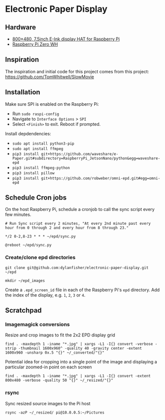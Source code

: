 # Electronic Paper Display

## Hardware

- [800×480, 7.5inch E-Ink display HAT for Raspberry Pi](https://www.waveshare.com/7.5inch-e-paper-hat.htm)
- [Raspberry Pi Zero WH](https://www.raspberrypi.com/products/raspberry-pi-zero/)

## Inspiration

The inspiration and initial code for this project comes from this project: https://github.com/TomWhitwell/SlowMovie

## Installation

Make sure SPI is enabled on the Raspberry Pi:

- Run `sudo raspi-config`
- Navigate to `Interface Options` > `SPI`
- Select `<Finish>` to exit. Reboot if prompted.

Install depdendencies:

- `sudo apt install python3-pip`
- `sudo apt install ffmpeg`
- `pip3 install git+https://github.com/waveshare/e-Paper.git#subdirectory=RaspberryPi_JetsonNano/python&egg=waveshare-epd`
- `pip3 install ffmpeg-python`
- `pip3 install pillow`
- `pip3 install git+https://github.com/robweber/omni-epd.git#egg=omni-epd`

## Schedule Cron jobs

On the host Raspberry Pi, schedule a cronjob to call the sync script every few minutes.

`# Run Sync script every 2 minutes, "At every 2nd minute past every hour from 0 through 2 and every hour from 8 through 23."`

`*/2 0-2,8-23 * * * ~/epd/sync.py`

`@reboot ~/epd/sync.py`

### Create/clone epd directories

`git clone git@github.com:dylanfisher/electronic-paper-display.git ~/epd`

`mkdir ~/epd_images`

Create a `.epd_screen_id` file in each of the Raspberry Pi's `epd` directory. Add the index of the display, e.g. `1`, `2`, `3` or `4`.

## Scratchpad

### Imagemagick conversions

Resize and crop images to fit the 2x2 EPD display grid

`find . -maxdepth 1 -iname "*.jpg" | xargs -L1 -I{} convert -verbose -strip -thumbnail 1600x960^ -quality 40 -gravity center -extent 1600x960 -unsharp 0x.5 "{}" ~/_converted/"{}"`

Potential idea for cropping into a single point of the image and displaying a particular zoomed-in point on each screen

`find . -maxdepth 1 -iname "*.jpg" | xargs -L1 -I{} convert -extent 800x480 -verbose -quality 50 "{}" ~/_resized/"{}"`

### rsync

Sync resized source images to the Pi host

`rsync -azP ~/_resized/ pi@10.0.0.5:~/Pictures`
